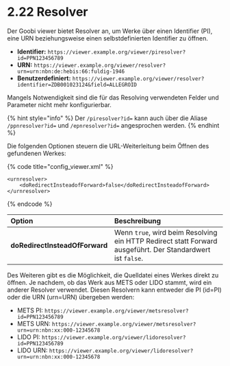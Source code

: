 # 2.22 Resolver

Der Goobi viewer bietet Resolver an, um Werke über einen Identifier \(PI\), eine URN beziehungsweise einen selbstdefinierten Identifier zu öffnen. 

* **Identifier:** `https://viewer.example.org/viewer/piresolver?id=PPN123456789`
* **URN:**  `https://viewer.example.org/viewer/resolver?urn=urn:nbn:de:hebis:66:fuldig-1946`
* **Benutzerdefiniert:** `https://viewer.example.org/viewer/resolver?identifier=ZDB001023124&field=ALLEGROID`

Mangels Notwendigkeit sind die für das Resolving verwendeten Felder und Parameter nicht mehr konfigurierbar.

{% hint style="info" %}
Der `/piresolver?id=` kann auch über die Aliase `/ppnresolver?id=` und `/epnresolver?id=` angesprochen werden.
{% endhint %}

Die folgenden Optionen steuern die URL-Weiterleitung beim Öffnen des gefundenen Werkes:

{% code title="config\_viewer.xml" %}
```markup
<urnresolver>
    <doRedirectInsteadofForward>false</doRedirectInsteadofForward>
</urnresolver>
```
{% endcode %}

| **Option** | Beschreibung |
| :--- | :--- |
| **doRedirectInsteadOfForward** | Wenn `true`, wird beim Resolving ein HTTP Redirect statt Forward ausgeführt. Der Standardwert ist `false`. |

Des Weiteren gibt es die Möglichkeit, die Quelldatei eines Werkes direkt zu öffnen. Je nachdem, ob das Werk aus METS oder LIDO stammt, wird ein anderer Resolver verwendet. Diesen Resolvern kann entweder die PI \(id=PI\) oder die URN \(urn=URN\) übergeben werden:

* METS PI: `https://viewer.example.org/viewer/metsresolver?id=PPN123456789`
* METS URN: `https://viewer.example.org/viewer/metsresolver?urn=urn:nbn:xx:000-12345678`
* LIDO PI: `https://viewer.example.org/viewer/lidoresolver?id=PPN123456789`
* LIDO URN: `https://viewer.example.org/viewer/lidoresolver?urn=urn:nbn:xx:000-12345678`

